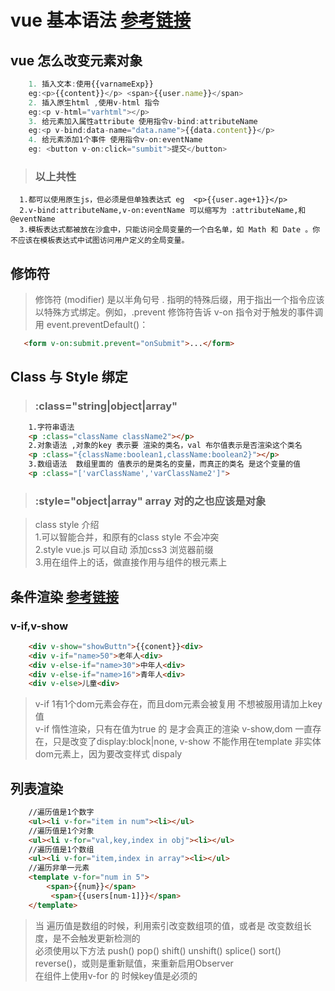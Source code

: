 
# vue 基本语法 [参考链接](https://cn.vuejs.org/v2/guide/syntax.html)

## vue 怎么改变元素对象
~~~javascript
    1. 插入文本:使用{{varnameExp}}
    eg:<p>{{content}}</p> <span>{{user.name}}</span>
    2. 插入原生html ,使用v-html 指令
    eg:<p v-html="varhtml"></p> 
    3. 给元素加入属性attribute 使用指令v-bind:attributeName
    eg:<p v-bind:data-name="data.name">{{data.content}}</p> 
    4. 给元素添加1个事件 使用指令v-on:eventName
    eg: <button v-on:click="sumbit">提交</button>
~~~
> ### 以上共性 
~~~text
  1.都可以使用原生js，但必须是但单独表达式 eg  <p>{{user.age+1}}</p>
  2.v-bind:attributeName,v-on:eventName 可以缩写为 :attributeName,和@eventName
  3.模板表达式都被放在沙盒中，只能访问全局变量的一个白名单，如 Math 和 Date 。你不应该在模板表达式中试图访问用户定义的全局变量。
~~~ 

## 修饰符
> 修饰符 (modifier) 是以半角句号 . 指明的特殊后缀，用于指出一个指令应该以特殊方式绑定。例如，.prevent 修饰符告诉 v-on 指令对于触发的事件调用 event.preventDefault()：
~~~html
   <form v-on:submit.prevent="onSubmit">...</form> 
~~~

## Class 与 Style 绑定
 > ### :class="string|object|array"
~~~html
    1.字符串语法 
    <p :class="className className2"></p> 
    2.对象语法 ,对象的key 表示要 渲染的类名，val 布尔值表示是否渲染这个类名
    <p :class="{className:boolean1,className:boolean2}"></p> 
    3.数组语法  数组里面的 值表示的是类名的变量，而真正的类名 是这个变量的值
    <p :class="['varClassName','varClassName2']">
~~~
> ### :style="object|array"  array 对的之也应该是对象

>class style 介绍   
 1.可以智能合并，和原有的class style 不会冲突    
 2.style vue.js 可以自动 添加css3 浏览器前缀    
 3.用在组件上的话，做直接作用与组件的根元素上

## 条件渲染 [参考链接](https://cn.vuejs.org/v2/guide/conditional.html)
### v-if,v-show
~~~html
    <div v-show="showButtn">{{conent}}<div>
    <div v-if="name>50">老年人<div>
    <div v-else-if="name>30">中年人<div>
    <div v-else-if="name>16">青年人<div>
    <div v-else>儿童<div>
~~~
>v-if 1有1个dom元素会存在，而且dom元素会被复用 不想被服用请加上key值    
 v-if 惰性渲染，只有在值为true 的 是才会真正的渲染
 v-show,dom 一直存在，只是改变了display:block|none, v-show 不能作用在template 非实体dom元素上，因为要改变样式 dispaly

## 列表渲染
~~~html
    //遍历值是1个数字
    <ul><li v-for="item in num"><li></ul>
    //遍历值是1个对象
    <ul><li v-for="val,key,index in obj"><li></ul>
    //遍历值是1个数组
    <ul><li v-for="item,index in array"><li></ul>
    //遍历非单一元素
    <template v-for="num in 5">
        <span>{{num}}</span>
         <span>{{users[num-1]}}</span>
    </template>
~~~
> 当 遍历值是数组的时候，利用索引改变数组项的值，或者是 改变数组长度，是不会触发更新检测的  
必须使用以下方法
push()
pop()
shift()
unshift()
splice()
sort()
reverse()，或则是重新赋值，来重新启用Observer   
在组件上使用v-for 的 时候key值是必须的


 



